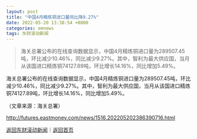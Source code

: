 ```yaml
---
layout: post
title: "中国4月精炼铜进口量同比降9.27%"
date: 2022-05-20 13:38:54 +0800
categories: emnews
tags: 东财滚动新闻
---
```

> 海关总署公布的在线查询数据显示，中国4月精炼铜进口量为289507.45吨，环比减少10.46%，同比减少9.27%。其中，智利为最大供应国，当月从该国进口精炼铜74127.89吨，环比增长14.16%，同比增加5.49%。

<p>海关总署公布的在线查询数据显示，中国4月精炼铜进口量为289507.45吨，环比减少10.46%，同比减少9.27%。其中，智利为最大供应国，当月从该国进口精炼铜74127.89吨，环比增长14.16%，同比增加5.49%。</p><p class="em_media">（文章来源：海关总署）</p>

<http://futures.eastmoney.com/news/1516,202205202386390716.html>

[返回东财滚动新闻](//finews.withounder.com/emnews/)｜[返回首页](//finews.withounder.com/)